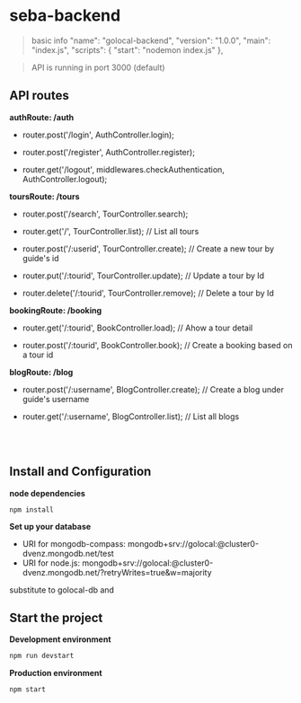 # seba-backend
> basic info
  "name": "golocal-backend",
  "version": "1.0.0",
  "main": "index.js",
  "scripts": {
    "start": "nodemon index.js"
  },
  
> API is running in port 3000 (default) 

## API routes

**authRoute: /auth**

+ router.post('/login', AuthController.login);

+ router.post('/register', AuthController.register);

+ router.get('/logout', middlewares.checkAuthentication, AuthController.logout);



**toursRoute: /tours**

+ router.post('/search', TourController.search);

+ router.get('/', TourController.list); // List all tours

+ router.post('/:userid', TourController.create); // Create a new tour by guide's id

+ router.put('/:tourid',  TourController.update); // Update a tour by Id  

+ router.delete('/:tourid',  TourController.remove); // Delete a tour by Id 


**bookingRoute: /booking**

+ router.get('/:tourid', BookController.load); // Ahow a tour detail

+ router.post('/:tourid', BookController.book); // Create a booking based on a tour id 

**blogRoute: /blog**
+ router.post('/:username', BlogController.create); // Create a blog under guide's username

+ router.get('/:username', BlogController.list); // List all blogs 
<br/>
<br/>

## Install and Configuration

**node dependencies**

```
npm install
```

**Set up your database**

* URI for mongodb-compass: mongodb+srv://golocal:<password>@cluster0-dvenz.mongodb.net/test
* URI for node.js:  mongodb+srv://golocal:<password>@cluster0-dvenz.mongodb.net/<dbname>?retryWrites=true&w=majority
  
substitute <dbname> to golocal-db
and <password>
  
## Start the project



**Development environment**
```bash
npm run devstart
```

**Production environment**
```bash
npm start
```
